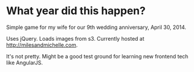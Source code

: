 # What year did this happen?

Simple game for my wife for our 9th wedding anniversary, April 30, 2014.

Uses jQuery. Loads images from s3. Currently hosted at <http://milesandmichelle.com>.

It's not pretty. Might be a good test ground for learning new frontend tech like AngularJS.
